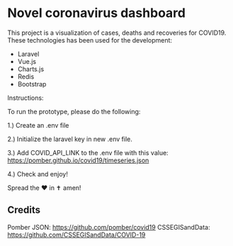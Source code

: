 <h1>Novel coronavirus dashboard</h1>

<p class="align">This project is a visualization of cases, deaths and recoveries for COVID19. These technologies has been used for the development:</p>
<ul>
    <li>Laravel</li>
    <li>Vue.js</li>
    <li>Charts.js</li>
    <li>Redis</li>
    <li>Bootstrap</li>
</ul>

Instructions:

To run the prototype, please do the following:

1.) Create an .env file

2.) Initialize the laravel key in new .env file.

3.) Add COVID_API_LINK to the .env file with this value:
https://pomber.github.io/covid19/timeseries.json

4.) Check and enjoy!

Spread the :heart: in ✝️ amen!

## Credits
Pomber JSON: https://github.com/pomber/covid19
CSSEGISandData: https://github.com/CSSEGISandData/COVID-19

